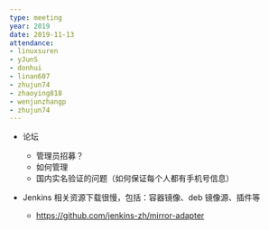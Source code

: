 ```yaml
---
type: meeting
year: 2019
date: 2019-11-13
attendance:
- linuxsuren
- yJunS
- donhui
- linan607
- zhujun74
- zhaoying818
- wenjunzhangp
- zhujun74
---
```


* 论坛
    * 管理员招募？
    * 如何管理
    * 国内实名验证的问题（如何保证每个人都有手机号信息）

* Jenkins 相关资源下载很慢，包括：容器镜像、deb 镜像源、插件等
    * https://github.com/jenkins-zh/mirror-adapter
